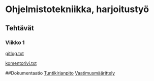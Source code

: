 <h1>Ohjelmistotekniikka, harjoitustyö</h1>
<h2>Tehtävät</h2>
<h3>Viikko 1</h3>

[gitlog.txt](https://github.com/lina-ova/ot-harjoitystyo/blob/master/laskarit/viikko1/gitlog.txt)

[komentorivi.txt](https://github.com/lina-ova/ot-harjoitystyo/blob/master/laskarit/viikko1/komentorivi.txt)

##Dokumentaatio
[Tuntikirjanpito](https://github.com/lina-ova/ot-harjoitystyo/blob/master/dokumentaatio/tuntikirjanpito.md)
[Vaatimusmäärittely](https://github.com/lina-ova/ot-harjoitystyo/blob/master/dokumentaatio/vaatimusmaarittelu.md)
